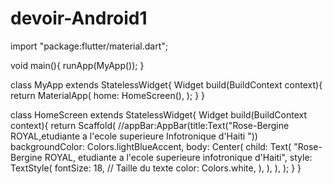 # devoir-Android1
import "package:flutter/material.dart";

void main(){
  runApp(MyApp());
}

class MyApp extends StatelessWidget{
  Widget build(BuildContext context){
    return MaterialApp(
      home: HomeScreen(),
    );
  }
}

class HomeScreen extends StatelessWidget{
  Widget build(BuildContext context){
    return Scaffold(
      //appBar:AppBar(title:Text("Rose-Bergine ROYAL,etudiante a l'ecole superieure Infotronique d'Haiti "))
      backgroundColor: Colors.lightBlueAccent,
       body: Center(
        child: Text(
          "Rose-Bergine ROYAL, etudiante a l'ecole superieure infotronique d'Haiti",
           style: TextStyle(
            fontSize: 18, // Taille du texte
            color: Colors.white,
            ),
          ),
          ),
    );
  }
}
